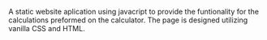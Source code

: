  A static website aplication using javacript to provide the funtionality for the calculations preformed on the calculator. The page is designed utilizing vanilla CSS and HTML.
